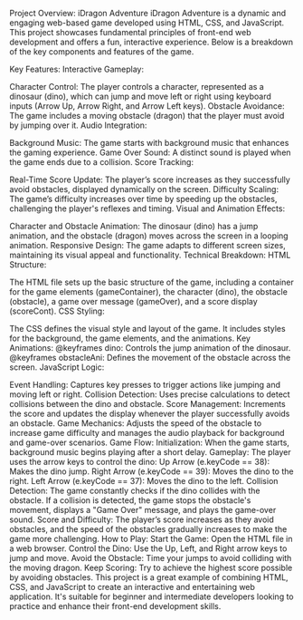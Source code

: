 Project Overview: iDragon Adventure
iDragon Adventure is a dynamic and engaging web-based game developed using HTML, CSS, and JavaScript. This project showcases fundamental principles of front-end web development and offers a fun, interactive experience. Below is a breakdown of the key components and features of the game.

Key Features:
Interactive Gameplay:

Character Control: The player controls a character, represented as a dinosaur (dino), which can jump and move left or right using keyboard inputs (Arrow Up, Arrow Right, and Arrow Left keys).
Obstacle Avoidance: The game includes a moving obstacle (dragon) that the player must avoid by jumping over it.
Audio Integration:

Background Music: The game starts with background music that enhances the gaming experience.
Game Over Sound: A distinct sound is played when the game ends due to a collision.
Score Tracking:

Real-Time Score Update: The player’s score increases as they successfully avoid obstacles, displayed dynamically on the screen.
Difficulty Scaling: The game’s difficulty increases over time by speeding up the obstacles, challenging the player's reflexes and timing.
Visual and Animation Effects:

Character and Obstacle Animation: The dinosaur (dino) has a jump animation, and the obstacle (dragon) moves across the screen in a looping animation.
Responsive Design: The game adapts to different screen sizes, maintaining its visual appeal and functionality.
Technical Breakdown:
HTML Structure:

The HTML file sets up the basic structure of the game, including a container for the game elements (gameContainer), the character (dino), the obstacle (obstacle), a game over message (gameOver), and a score display (scoreCont).
CSS Styling:

The CSS defines the visual style and layout of the game. It includes styles for the background, the game elements, and the animations.
Key Animations:
@keyframes dino: Controls the jump animation of the dinosaur.
@keyframes obstacleAni: Defines the movement of the obstacle across the screen.
JavaScript Logic:

Event Handling: Captures key presses to trigger actions like jumping and moving left or right.
Collision Detection: Uses precise calculations to detect collisions between the dino and obstacle.
Score Management: Increments the score and updates the display whenever the player successfully avoids an obstacle.
Game Mechanics: Adjusts the speed of the obstacle to increase game difficulty and manages the audio playback for background and game-over scenarios.
Game Flow:
Initialization: When the game starts, background music begins playing after a short delay.
Gameplay: The player uses the arrow keys to control the dino:
Up Arrow (e.keyCode == 38): Makes the dino jump.
Right Arrow (e.keyCode == 39): Moves the dino to the right.
Left Arrow (e.keyCode == 37): Moves the dino to the left.
Collision Detection: The game constantly checks if the dino collides with the obstacle. If a collision is detected, the game stops the obstacle's movement, displays a "Game Over" message, and plays the game-over sound.
Score and Difficulty: The player’s score increases as they avoid obstacles, and the speed of the obstacles gradually increases to make the game more challenging.
How to Play:
Start the Game: Open the HTML file in a web browser.
Control the Dino: Use the Up, Left, and Right arrow keys to jump and move.
Avoid the Obstacle: Time your jumps to avoid colliding with the moving dragon.
Keep Scoring: Try to achieve the highest score possible by avoiding obstacles.
This project is a great example of combining HTML, CSS, and JavaScript to create an interactive and entertaining web application. It's suitable for beginner and intermediate developers looking to practice and enhance their front-end development skills.
